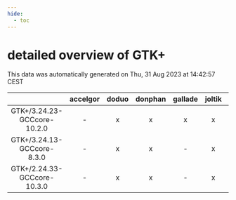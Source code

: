 ```yaml
---
hide:
  - toc
---
```


detailed overview of GTK+
=========================


This data was automatically generated on Thu, 31 Aug 2023 at 14:42:57 CEST  

| |accelgor|doduo|donphan|gallade|joltik|skitty|swalot|victini|
| :---: | :---: | :---: | :---: | :---: | :---: | :---: | :---: | :---: |
|GTK+/3.24.23-GCCcore-10.2.0|-|x|x|x|x|x|x|x|
|GTK+/3.24.13-GCCcore-8.3.0|-|x|x|-|x|x|-|x|
|GTK+/2.24.33-GCCcore-10.3.0|-|x|x|-|x|x|x|x|
